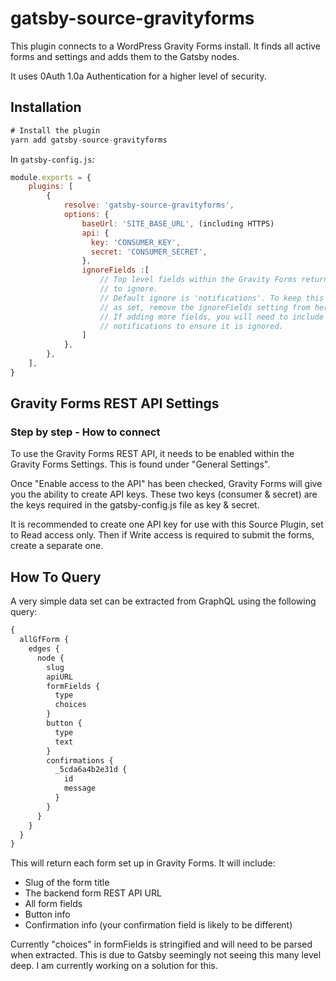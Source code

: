 # gatsby-source-gravityforms

This plugin connects to a WordPress Gravity Forms install. It finds all active forms and settings and adds them to the Gatsby nodes.

It uses 0Auth 1.0a Authentication for a higher level of security.

## Installation

```js
# Install the plugin
yarn add gatsby-source-gravityforms
```

In `gatsby-config.js`:

```js
module.exports = {
    plugins: [
        {
            resolve: 'gatsby-source-gravityforms',
            options: {
                baseUrl: 'SITE_BASE_URL', (including HTTPS)
                api: {
                  key: 'CONSUMER_KEY',
                  secret: 'CONSUMER_SECRET',
                },
                ignoreFields :[
                    // Top level fields within the Gravity Forms return
                    // to ignore.
                    // Default ignore is 'notifications'. To keep this
                    // as set, remove the ignoreFields setting from here.
                    // If adding more fields, you will need to include
                    // notifications to ensure it is ignored.
                ]
            },
        },
    ],
}
```

## Gravity Forms REST API Settings

### Step by step - How to connect

To use the Gravity Forms REST API, it needs to be enabled within the Gravity Forms Settings. This is found under "General Settings".

Once "Enable access to the API" has been checked, Gravity Forms will give you the ability to create API keys. These two keys (consumer & secret) are the keys required in the gatsby-config.js file as key & secret.

It is recommended to create one API key for use with this Source Plugin, set to Read access only. Then if Write access is required to submit the forms, create a separate one.

## How To Query

A very simple data set can be extracted from GraphQL using the following query:

```js
{
  allGfForm {
    edges {
      node {
        slug
        apiURL
        formFields {
          type
          choices
        }
        button {
          type
          text
        }
        confirmations {
          _5cda6a4b2e31d {
            id
            message
          }
        }
      }
    }
  }
}
```

This will return each form set up in Gravity Forms. It will include:

-   Slug of the form title
-   The backend form REST API URL
-   All form fields
-   Button info
-   Confirmation info (your confirmation field is likely to be different)

Currently "choices" in formFields is stringified and will need to be parsed when extracted. This is due to Gatsby seemingly not seeing this many level deep. I am currently working on a solution for this.
